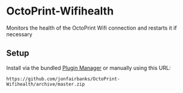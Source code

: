# OctoPrint-Wifihealth

Monitors the health of the OctoPrint Wifi connection and restarts it if necessary

## Setup

Install via the bundled [Plugin Manager](https://docs.octoprint.org/en/master/bundledplugins/pluginmanager.html)
or manually using this URL:

    https://github.com/jonfairbanks/OctoPrint-Wifihealth/archive/master.zip